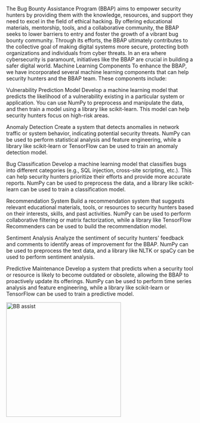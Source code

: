 The Bug Bounty Assistance Program (BBAP) aims to empower security hunters by providing them with the knowledge, resources, and support they need to excel in the field of ethical hacking. By offering educational materials, mentorship, tools, and a collaborative community, the BBAP seeks to lower barriers to entry and foster the growth of a vibrant bug bounty community. Through its efforts, the BBAP ultimately contributes to the collective goal of making digital systems more secure, protecting both organizations and individuals from cyber threats. In an era where cybersecurity is paramount, initiatives like the BBAP are crucial in building a safer digital world.
Machine Learning Components
To enhance the BBAP, we have incorporated several machine learning components that can help security hunters and the BBAP team. These components include:

Vulnerability Prediction Model
Develop a machine learning model that predicts the likelihood of a vulnerability existing in a particular system or application. You can use NumPy to preprocess and manipulate the data, and then train a model using a library like scikit-learn. This model can help security hunters focus on high-risk areas.

Anomaly Detection
Create a system that detects anomalies in network traffic or system behavior, indicating potential security threats. NumPy can be used to perform statistical analysis and feature engineering, while a library like scikit-learn or TensorFlow can be used to train an anomaly detection model.

Bug Classification
Develop a machine learning model that classifies bugs into different categories (e.g., SQL injection, cross-site scripting, etc.). This can help security hunters prioritize their efforts and provide more accurate reports. NumPy can be used to preprocess the data, and a library like scikit-learn can be used to train a classification model.

Recommendation System
Build a recommendation system that suggests relevant educational materials, tools, or resources to security hunters based on their interests, skills, and past activities. NumPy can be used to perform collaborative filtering or matrix factorization, while a library like TensorFlow Recommenders can be used to build the recommendation model.

Sentiment Analysis
Analyze the sentiment of security hunters' feedback and comments to identify areas of improvement for the BBAP. NumPy can be used to preprocess the text data, and a library like NLTK or spaCy can be used to perform sentiment analysis.

Predictive Maintenance
Develop a system that predicts when a security tool or resource is likely to become outdated or obsolete, allowing the BBAP to proactively update its offerings. NumPy can be used to perform time series analysis and feature engineering, while a library like scikit-learn or TensorFlow can be used to train a predictive model.

<img width="307" alt="BB assist" src="https://github.com/ties2/My-sec-notes/assets/17667404/fa8d194c-4626-4930-b3f8-1dceca03882d">
